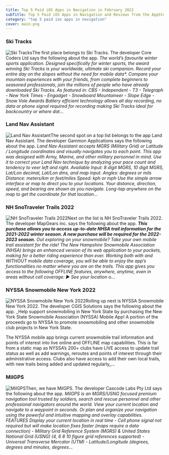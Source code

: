 ```yaml
---
title: Top 5 Paid iOS Apps in Navigation in February 2022
subTitle: Top 5 Paid iOS Apps in Navigation and Reviews from the AppStore in February 2022.
category: "top 5 paid ios apps in navigation"
cover: main.png
---
```


### Ski Tracks

![Ski Tracks](https://is2-ssl.mzstatic.com/image/thumb/Purple116/v4/5b/7c/6e/5b7c6e74-61c0-0126-6937-6e899124294d/AppIcon-0-0-1x_U007emarketing-0-0-0-4-0-0-sRGB-0-0-0-GLES2_U002c0-512MB-85-220-0-0.png/100x100bb.png)The first place belongs to Ski Tracks. The developer Core Coders Ltd says the following about the app. _The world’s favourite winter sports application.  Designed specifically for winter sports, the award winning Ski Tracks is your worldwide, ultimate ski companion. Record your entire day on the slopes without the need for mobile data*.   Compare your mountain experiences with your friends, from complete beginners to seasoned professionals, join the millions of people who have already downloaded Ski Tracks.  As featured in: CBS - Independent - T3 - Telegraph - New York Times - Engadget - Snowboard Mountaineer - Slope Edge - Snow Vole Awards  Battery efficient technology allows all day recording, no data or phone signal required for recording making Ski Tracks ideal for backcountry or where dat_...

### Land Nav Assistant

![Land Nav Assistant](https://is1-ssl.mzstatic.com/image/thumb/Purple118/v4/f7/6f/7a/f76f7a4e-bb5a-0484-ac08-cd1aa7e0d3d4/AppIcon-0-1x_U007emarketing-0-0-85-220-0-10.png/100x100bb.png)The second spot on a top list belongs to the app Land Nav Assistant. The developer Gammon Applications says the following about the app. _Land Nav Assistant accepts MGRS (Military Grid) or Latitude / Longitude coordinates and visually navigates you to each point.  This app was designed with Army, Marine, and other military personnel in mind. Use it to correct your Land Nav technique by analyzing your pace count and tendency to veer left and right.  Available Input: 8 digit MGRS, 10 digit MGRS, Lat/Lon decimal, Lat/Lon dms, and map input.  Angles: degrees or mils Distance: meters/km or feet/miles Speed: kph or mph  Use the simple arrow interface or map to direct you to your locations. Your distance, direction, speed, and bearing are shown as you navigate.  Long-tap anywhere on the map to get the coordinate for that location_...

### NH SnoTraveler Trails 2022

![NH SnoTraveler Trails 2022](https://is2-ssl.mzstatic.com/image/thumb/Purple116/v4/cc/9d/52/cc9d5201-6a9b-54ca-1989-fc6a2510248b/AppIcon-0-0-1x_U007emarketing-0-0-0-10-0-0-sRGB-0-0-0-GLES2_U002c0-512MB-85-220-0-0.png/100x100bb.png)Next on the list is NH SnoTraveler Trails 2022. The developer MapGears inc. says the following about the app. _**This purchase allows you to access up-to-date NHSA trail information for the 2021-2022 winter season. A new purchase will be required for the 2022-2023 season.**  Out exploring on your snowmobile? Take your own mobile trail assistant for the ride!  The New Hampshire Snowmobile Association (NHSA) brings an enhanced version of its web application to your pockets, making for a better riding experience than ever. Working both with and WITHOUT mobile data coverage, you will be able to enjoy the app’s functionalities no matter where you are on the trails.  This app gives you access to the following *OFFLINE* features, anywhere, anytime, even in areas without cell coverage:  ► See your location o_...

### NYSSA Snowmobile New York 2022

![NYSSA Snowmobile New York 2022](https://is3-ssl.mzstatic.com/image/thumb/Purple126/v4/c1/75/94/c17594d1-c7af-42f4-a11d-5bfa18154e23/AppIcon-1x_U007emarketing-0-7-0-85-220.png/100x100bb.png)Rolling up next is NYSSA Snowmobile New York 2022. The developer CGIS Solutions says the following about the app. _Help support snowmobiling in New York State by purchasing the New York State Snowmobile Association (NYSSA) Mobile App! A portion of the proceeds go to NYSSA to promote snowmobiling and other snowmobile club projects in New York State.  The NYSSA mobile app brings current snowmobile trail information and points of interest into live online and OFFLINE map capabilities. This is far from a static map as NYSSA’s 200+ clubs have LIVE access to update trail status as well as add warnings, reroutes and points of interest through their administrative access. Clubs also have access to add their own local trails, with new trails being added and updated regularly_...

### MilGPS

![MilGPS](https://is5-ssl.mzstatic.com/image/thumb/Purple126/v4/ab/8e/6a/ab8e6a73-bdc2-c06a-4588-d6cd21a24872/AppIcon-1x_U007emarketing-0-10-0-85-220.png/100x100bb.png)Then, we have MilGPS. The developer Cascode Labs Pty Ltd says the following about the app. _MilGPS is an MGRS/USNG focused premium navigation tool trusted by soldiers, search and rescue personnel and other professional navigators around the world. View your current location and navigate to a waypoint in seconds. Or plan and organize your navigation using the powerful and intuitive mapping and overlay capabilities.  FEATURES Display your current location in real time - Cell phone signal not required but will make location fixes faster (maps require a data connection) - Military Grid Reference System (MGRS) & United States National Grid (USNG) (4, 6 8 10 figure grid references supported) - Universal Transverse Mercator (UTM) - Latitude/Longitude (degrees, degrees and minutes, degrees_...

